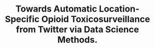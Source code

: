 ---
authors: "Sarker A, Gonzalez-Hernandez G, Perrone J."
title: "Towards Automatic Location-Specific Opioid Toxicosurveillance from Twitter via Data Science Methods."
additional_info: "Proceedings of MedInfo 2019. 2019; 333-337. Lyon, France. DOI: 10.3233/SHTI190238."
external_url: "https://pubmed.ncbi.nlm.nih.gov/31437940/"
data: 
code: 
resource: 
---